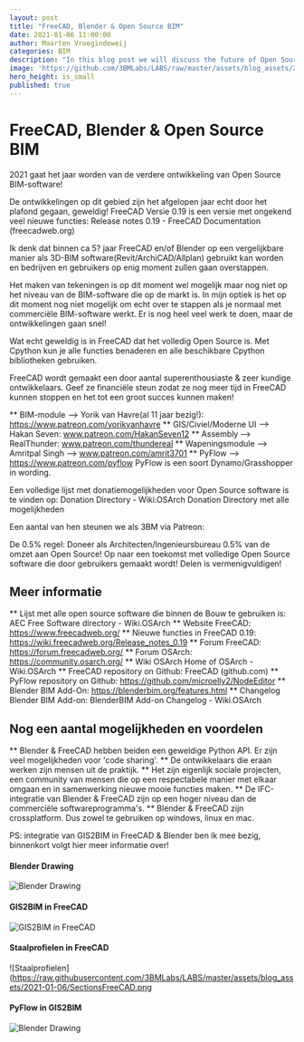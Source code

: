 ```yaml
---
layout: post
title: "FreeCAD, Blender & Open Source BIM"
date: 2021-01-06 11:00:00
author: Maarten Vroegindeweij
categories: BIM
description: "In this blog post we will discuss the future of Open Source BIM"
image: 'https://github.com/3BMLabs/LABS/raw/master/assets/blog_assets/2021-01-06/FreeCADSolibri.png'
hero_height: is_small
published: true
---
```


# FreeCAD, Blender & Open Source BIM

2021 gaat het jaar worden van de verdere ontwikkeling van Open Source BIM-software!

De ontwikkelingen op dit gebied zijn het afgelopen jaar echt door het plafond gegaan, geweldig! FreeCAD Versie 0.19 is een versie met ongekend veel nieuwe functies:
Release notes 0.19 - FreeCAD Documentation (freecadweb.org)

Ik denk dat binnen ca 5? jaar FreeCAD en/of Blender op een vergelijkbare manier als 3D-BIM software(Revit/ArchiCAD/Allplan) gebruikt kan worden en bedrijven en gebruikers op enig moment zullen gaan overstappen. 

Het maken van tekeningen is op dit moment wel mogelijk maar nog niet op het niveau van de BIM-software die op de markt is. In mijn optiek is het op dit moment nog niet mogelijk om echt over te stappen als je normaal met commerciële BIM-software werkt. Er is nog heel veel werk te doen, maar de ontwikkelingen gaan snel!

Wat echt geweldig is in FreeCAD dat het volledig Open Source is. Met Cpython kun je alle functies benaderen en alle beschikbare Cpython bibliotheken gebruiken.

FreeCAD wordt gemaakt een door aantal superenthousiaste & zeer kundige ontwikkelaars. Geef ze financiële steun zodat ze nog meer tijd in FreeCAD kunnen stoppen en het tot een groot succes kunnen maken!

** BIM-module --> Yorik van Havre(al 11 jaar bezig!):  https://www.patreon.com/yorikvanhavre
** GIS/Civiel/Moderne UI --> Hakan Seven: www.patreon.com/HakanSeven12
** Assembly --> RealThunder: www.patreon.com/thundereal
** Wapeningsmodule --> Amritpal Singh --> www.patreon.com/amrit3701
** PyFlow --> https://www.patreon.com/pyflow  PyFlow is een soort Dynamo/Grasshopper in wording. 

Een volledige lijst met donatiemogelijkheden voor Open Source software is te vinden op: Donation Directory - Wiki.OSArch
Donation Directory met alle mogelijkheden 

Een aantal van hen steunen we als 3BM via Patreon:

De 0.5% regel: Doneer als Architecten/Ingenieursbureau 0.5% van de omzet aan Open Source! Op naar een toekomst met volledige Open Source software die door gebruikers gemaakt wordt! Delen is vermenigvuldigen!

## Meer informatie 

** Lijst met alle open source software die binnen de Bouw te gebruiken is: AEC Free Software directory - Wiki.OSArch
** Website FreeCAD: https://www.freecadweb.org/ 
** Nieuwe functies in FreeCAD 0.19: https://wiki.freecadweb.org/Release_notes_0.19 
** Forum FreeCAD: https://forum.freecadweb.org/
** Forum OSArch: https://community.osarch.org/
** Wiki OSArch Home of OSArch - Wiki.OSArch
** FreeCAD repository on Github: FreeCAD (github.com)
** PyFlow repository on Github: https://github.com/microelly2/NodeEditor
** Blender BIM Add-On: https://blenderbim.org/features.html
** Changelog Blender BIM Add-on: BlenderBIM Add-on Changelog - Wiki.OSArch

## Nog een aantal mogelijkheden en voordelen 
** Blender & FreeCAD hebben beiden een geweldige Python API. Er zijn veel mogelijkheden voor 'code sharing'.
** De ontwikkelaars die eraan werken zijn mensen uit de praktijk.
** Het zijn eigenlijk sociale projecten, een community van mensen die op een respectabele manier met elkaar omgaan en in samenwerking nieuwe mooie functies maken.
** De IFC-integratie van Blender & FreeCAD zijn op een hoger niveau dan de commerciële softwareprogramma's.
** Blender & FreeCAD zijn crossplatform. Dus zowel te gebruiken op windows, linux en mac.

PS: integratie van GIS2BIM in FreeCAD & Blender ben ik mee bezig, binnenkort volgt hier meer informatie over!

#### Blender Drawing
![Blender Drawing](https://raw.githubusercontent.com/3BMLabs/LABS/master/assets/blog_assets/2021-01-06/BlenderDrawing.png)

#### GIS2BIM in FreeCAD
![GIS2BIM in FreeCAD](https://raw.githubusercontent.com/3BMLabs/LABS/master/assets/blog_assets/2021-01-06/GIS2BIMDordrecht.png)

#### Staalprofielen in FreeCAD
![Staalprofielen](https://raw.githubusercontent.com/3BMLabs/LABS/master/assets/blog_assets/2021-01-06/SectionsFreeCAD.png

#### PyFlow in GIS2BIM
![Blender Drawing](https://raw.githubusercontent.com/3BMLabs/LABS/master/assets/blog_assets/2021-01-06/PyFlowGIS2BIM.png)
